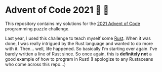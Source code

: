 # Advent of Code 2021 :christmas_tree: :calendar:

This repository contains my solutions for the [2021 Advent of Code](https://adventofcode.com/2021) programming puzzle challenge.

Last year, I used this challenge to teach myself some [Rust](https://www.rust-lang.org/). When it was done, I was really intrigued by the Rust language and wanted to do more with it. Then... well, life happened. So basically I'm starting over again. I've barely written a line of Rust since. So once again, this is **definitely not** a good example of how to program in Rust! (I apologize to any Rustaceans who come across this repo...)

